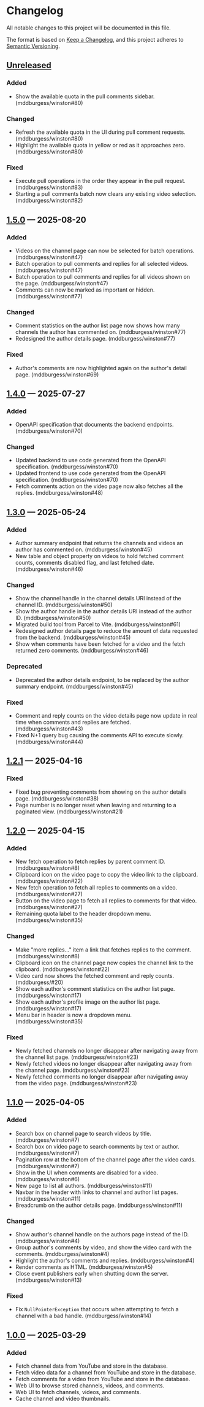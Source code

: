 # Changelog

All notable changes to this project will be documented in this file.

The format is based on [Keep a Changelog](https://keepachangelog.com/en/1.1.0/),
and this project adheres to [Semantic Versioning](https://semver.org/spec/v2.0.0.html).

## [Unreleased]

### Added

- Show the available quota in the pull comments sidebar. (mddburgess/winston#80)

### Changed

- Refresh the available quota in the UI during pull comment requests. (mddburgess/winston#80)
- Highlight the available quota in yellow or red as it approaches zero. (mddburgess/winston#80)

### Fixed

- Execute pull operations in the order they appear in the pull request. (mddburgess/winston#83)
- Starting a pull comments batch now clears any existing video selection. (mddburgess/winston#82)

## [1.5.0] — 2025-08-20

### Added

- Videos on the channel page can now be selected for batch operations. (mddburgess/winston#47)
- Batch operation to pull comments and replies for all selected videos. (mddburgess/winston#47)
- Batch operation to pull comments and replies for all videos shown on the page. (mddburgess/winston#47)
- Comments can now be marked as important or hidden. (mddburgess/winston#77)

### Changed

- Comment statistics on the author list page now shows how many channels the author has commented on.
  (mddburgess/winston#77)
- Redesigned the author details page. (mddburgess/winston#77)

### Fixed

- Author's comments are now highlighted again on the author's detail page. (mddburgess/winston#69)

## [1.4.0] — 2025-07-27

### Added

- OpenAPI specification that documents the backend endpoints. (mddburgess/winston#70)

### Changed

- Updated backend to use code generated from the OpenAPI specification. (mddburgess/winston#70)
- Updated frontend to use code generated from the OpenAPI specification. (mddburgess/winston#70)
- Fetch comments action on the video page now also fetches all the replies. (mddburgess/winston#48)

## [1.3.0] — 2025-05-24

### Added

- Author summary endpoint that returns the channels and videos an author has commented on. (mddburgess/winston#45)
- New table and object property on videos to hold fetched comment counts, comments disabled flag, and last fetched date.
  (mddburgess/winston#46)

### Changed

- Show the channel handle in the channel details URI instead of the channel ID. (mddburgess/winston#50)
- Show the author handle in the author details URI instead of the author ID. (mddburgess/winston#50)
- Migrated build tool from Parcel to Vite. (mddburgess/winston#61)
- Redesigned author details page to reduce the amount of data requested from the backend. (mddburgess/winston#45)
- Show when comments have been fetched for a video and the fetch returned zero comments. (mddburgess/winston#46)

### Deprecated

- Deprecated the author details endpoint, to be replaced by the author summary endpoint. (mddburgess/winston#45)

### Fixed

- Comment and reply counts on the video details page now update in real time when comments and replies are fetched.
  (mddburgess/winston#43)
- Fixed N+1 query bug causing the comments API to execute slowly. (mddburgess/winston#44)

## [1.2.1] — 2025-04-16

### Fixed

- Fixed bug preventing comments from showing on the author details page. (mddburgess/winston#38)
- Page number is no longer reset when leaving and returning to a paginated view. (mddburgess/winston#21)

## [1.2.0] — 2025-04-15

### Added

- New fetch operation to fetch replies by parent comment ID. (mddburgess/winston#8)
- Clipboard icon on the video page to copy the video link to the clipboard. (mddburgess/winston#22)
- New fetch operation to fetch all replies to comments on a video. (mddburgess/winston#27)
- Button on the video page to fetch all replies to comments for that video. (mddburgess/winston#27)
- Remaining quota label to the header dropdown menu. (mddburgess/winston#35)

### Changed

- Make "more replies..." item a link that fetches replies to the comment. (mddburgess/winston#8)
- Clipboard icon on the channel page now copies the channel link to the clipboard. (mddburgess/winston#22)
- Video card now shows the fetched comment and reply counts. (mddburgess/#20)
- Show each author's comment statistics on the author list page. (mddburgess/winston#17)
- Show each author's profile image on the author list page. (mddburgess/winston#17)
- Menu bar in header is now a dropdown menu. (mddburgess/winston#35)

### Fixed

- Newly fetched channels no longer disappear after navigating away from the channel list page. (mddburgess/winston#23)
- Newly fetched videos no longer disappear after navigating away from the channel page. (mddburgess/winston#23)
- Newly fetched comments no longer disappear after navigating away from the video page. (mddburgess/winston#23)

## [1.1.0] — 2025-04-05

### Added

- Search box on channel page to search videos by title. (mddburgess/winston#7)
- Search box on video page to search comments by text or author. (mddburgess/winston#7)
- Pagination row at the bottom of the channel page after the video cards. (mddburgess/winston#7)
- Show in the UI when comments are disabled for a video. (mddburgess/winston#6)
- New page to list all authors. (mddburgess/winston#11)
- Navbar in the header with links to channel and author list pages. (mddburgess/winston#11)
- Breadcrumb on the author details page. (mddburgess/winston#11)

### Changed

- Show author's channel handle on the authors page instead of the ID. (mddburgess/winston#4)
- Group author's comments by video, and show the video card with the comments. (mddburgess/winston#4)
- Highlight the author's comments and replies. (mddburgess/winston#4)
- Render comments as HTML. (mddburgess/winston#5)
- Close event publishers early when shutting down the server. (mddburgess/winston#13)

### Fixed

- Fix `NullPointerException` that occurs when attempting to fetch a channel with a bad handle. (mddburgess/winston#14)

## [1.0.0] — 2025-03-29

### Added

- Fetch channel data from YouTube and store in the database.
- Fetch video data for a channel from YouTube and store in the database.
- Fetch comments for a video from YouTube and store in the database.
- Web UI to browse stored channels, videos, and comments.
- Web UI to fetch channels, videos, and comments.
- Cache channel and video thumbnails.

[Unreleased]: https://github.com/mddburgess/winston/compare/main...HEAD
[1.5.0]: https://github.com/mddburgess/winston/compare/v1.4.0...v1.5.0
[1.4.0]: https://github.com/mddburgess/winston/compare/v1.3.0...v1.4.0
[1.3.0]: https://github.com/mddburgess/winston/compare/v1.2.1...v1.3.0
[1.2.1]: https://github.com/mddburgess/winston/compare/v1.2.0...v1.2.1
[1.2.0]: https://github.com/mddburgess/winston/compare/v1.1.0...v1.2.0
[1.1.0]: https://github.com/mddburgess/winston/compare/v1.0.0...v1.1.0
[1.0.0]: https://github.com/mddburgess/winston/releases/tag/v1.0.0
